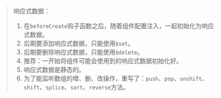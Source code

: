 > 响应式数据：
>
> 1. 在`beforeCreate`钩子函数之后，随着组件配置注入，一起初始化为响应式数据。
> 2. 后期要添加响应式数据，只能使用`$set`。
> 3. 后期要删除响应式数据，只能使用`$delete`。
> 4. 推荐：一开始将组件可能会使用到的响应式数据初始化好。
> 5. 响应式数据是静态的。
> 6. 为了能监听数组的增、删、改操作，重写了：`push`、`pop`、`unshift`、`shift`、`splice`、`sort`、`reverse`方法。

